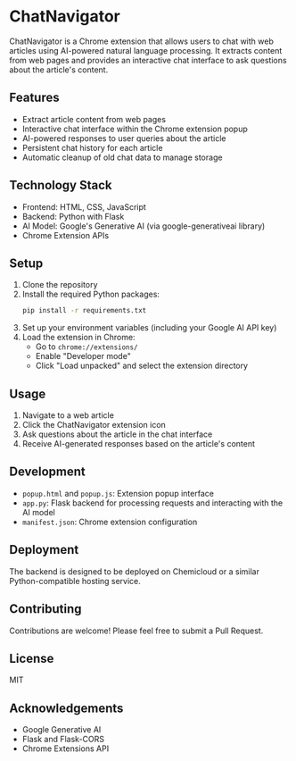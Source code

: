 # ChatNavigator

ChatNavigator is a Chrome extension that allows users to chat with web articles using AI-powered natural language processing. It extracts content from web pages and provides an interactive chat interface to ask questions about the article's content.

## Features

- Extract article content from web pages
- Interactive chat interface within the Chrome extension popup
- AI-powered responses to user queries about the article
- Persistent chat history for each article
- Automatic cleanup of old chat data to manage storage

## Technology Stack

- Frontend: HTML, CSS, JavaScript
- Backend: Python with Flask
- AI Model: Google's Generative AI (via google-generativeai library)
- Chrome Extension APIs

## Setup

1. Clone the repository
2. Install the required Python packages:
   ```bash
   pip install -r requirements.txt
   ```
3. Set up your environment variables (including your Google AI API key)
4. Load the extension in Chrome:
   - Go to `chrome://extensions/`
   - Enable "Developer mode"
   - Click "Load unpacked" and select the extension directory

## Usage

1. Navigate to a web article
2. Click the ChatNavigator extension icon
3. Ask questions about the article in the chat interface
4. Receive AI-generated responses based on the article's content

## Development

- `popup.html` and `popup.js`: Extension popup interface
- `app.py`: Flask backend for processing requests and interacting with the AI model
- `manifest.json`: Chrome extension configuration

## Deployment

The backend is designed to be deployed on Chemicloud or a similar Python-compatible hosting service.

## Contributing

Contributions are welcome! Please feel free to submit a Pull Request.

## License

MIT

## Acknowledgements

- Google Generative AI
- Flask and Flask-CORS
- Chrome Extensions API
